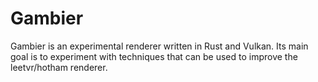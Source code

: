 # Gambier
Gambier is an experimental renderer written in Rust and Vulkan. Its main goal is to experiment with techniques that can be used to improve the leetvr/hotham renderer.

